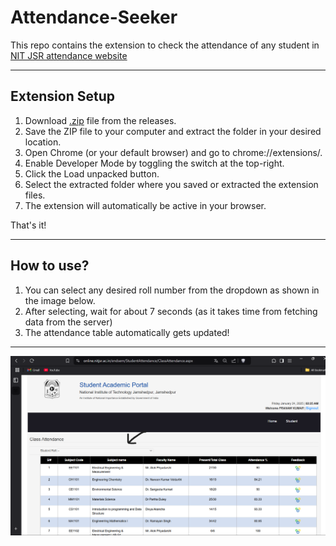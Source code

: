 # Attendance-Seeker

This repo contains the extension to check the attendance of any student in <a href = "https://online.nitjsr.ac.in/endsem/StudentAttendance/ClassAttendance.aspx">NIT JSR attendance website</a>
<br>
<hr>

<h2>Extension Setup</h2>

1. Download <a href = "https://github.com/prana-W/Attendance-Seeker/releases/download/v1.0/Attendance-Seeker.zip">.zip</a>  file from the releases.
2. Save the ZIP file to your computer and extract the folder in your desired location.
3. Open Chrome (or your default browser) and go to chrome://extensions/.
4. Enable Developer Mode by toggling the switch at the top-right.
5. Click the Load unpacked button.
6. Select the extracted folder where you saved or extracted the extension files.
7. The extension will automatically be active in your browser.

That's it!

<hr>

<h2>How to use?</h2>

1. You can select any desired roll number from the dropdown as shown in the image below.
2. After selecting, wait for about 7 seconds (as it takes time from fetching data from the server)
3. The attendance table automatically gets updated!
<hr>
<img src = "ss.png">
